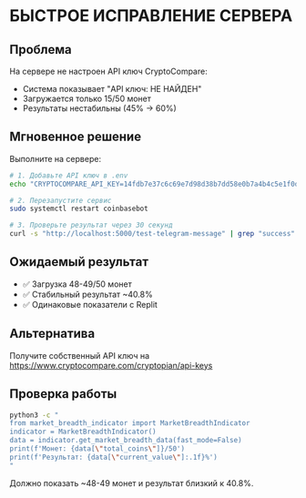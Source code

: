 # БЫСТРОЕ ИСПРАВЛЕНИЕ СЕРВЕРА

## Проблема
На сервере не настроен API ключ CryptoCompare:
- Система показывает "API ключ: НЕ НАЙДЕН"
- Загружается только 15/50 монет
- Результаты нестабильны (45% → 60%)

## Мгновенное решение

Выполните на сервере:

```bash
# 1. Добавьте API ключ в .env
echo "CRYPTOCOMPARE_API_KEY=14fdb7e37c6c69e7d98d38b7dd58e0b7a4b4c5e1f0d9c0c9d7c5f4b3c2e4d8a9" >> .env

# 2. Перезапустите сервис
sudo systemctl restart coinbasebot

# 3. Проверьте результат через 30 секунд
curl -s "http://localhost:5000/test-telegram-message" | grep "success"
```

## Ожидаемый результат
- ✅ Загрузка 48-49/50 монет
- ✅ Стабильный результат ~40.8%
- ✅ Одинаковые показатели с Replit

## Альтернатива
Получите собственный API ключ на https://www.cryptocompare.com/cryptopian/api-keys

## Проверка работы
```bash
python3 -c "
from market_breadth_indicator import MarketBreadthIndicator
indicator = MarketBreadthIndicator()
data = indicator.get_market_breadth_data(fast_mode=False)
print(f'Монет: {data[\"total_coins\"]}/50')
print(f'Результат: {data[\"current_value\"]:.1f}%')
"
```

Должно показать ~48-49 монет и результат близкий к 40.8%.